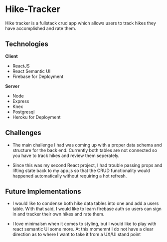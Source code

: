 # Hike-Tracker
Hike tracker is a fullstack crud app which allows users to track hikes they have accomplished and rate them.

## Technologies
**Client**
- ReactJS
- React Semantic UI
- Firebase for Deployment

**Server**
- Node
- Express
- Knex
- Postgresql
- Heroku for Deployment

## Challenges
- The main challenge I had was coming up with a proper data schema and structure for the back end. Currently both tables are not connected so you have to track hikes and review them seperately.

-  Since this was my second React project, I had trouble passing props and lifting state back to my app.js so that the CRUD functionality would happened automatically without requiring a hot refresh.

## Future Implementations
- I would like to condense both hike data tables into one and add a users table. With that said, I would like to learn firebase auth so users can sign in and tracker their own hikes and rate them.

- I love minimalsm when it comes to styling, but I would like to play with react semantic UI some more. At this momemnt I do not have a clear direction as to where I want to take it from a UX/UI stand point

